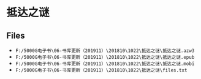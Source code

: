 # 抵达之谜

## Files

- `F:/5000G电子书\06-书库更新（201911）\201810\1022\抵达之谜\抵达之谜.azw3`
- `F:/5000G电子书\06-书库更新（201911）\201810\1022\抵达之谜\抵达之谜.epub`
- `F:/5000G电子书\06-书库更新（201911）\201810\1022\抵达之谜\抵达之谜.mobi`
- `F:/5000G电子书\06-书库更新（201911）\201810\1022\抵达之谜\files.txt`
